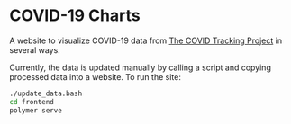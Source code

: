 # COVID-19 Charts
A website to visualize COVID-19 data from [The COVID Tracking Project](https://covidtracking.com/) in several ways.

Currently, the data is updated manually by calling a script and copying processed data into a website. To run the site:
```bash
./update_data.bash
cd frontend
polymer serve
```
